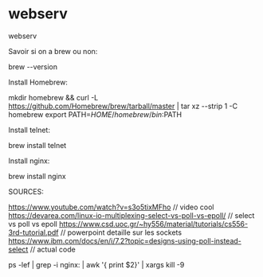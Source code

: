 # webserv
webserv

Savoir si on a brew ou non:

brew --version

Install Homebrew:

mkdir homebrew && curl -L https://github.com/Homebrew/brew/tarball/master | tar xz --strip 1 -C homebrew
export PATH=$HOME/homebrew/bin:$PATH

Install telnet:

brew install telnet

Install nginx:

brew install nginx

SOURCES:

https://www.youtube.com/watch?v=s3o5tixMFho	// video cool
https://devarea.com/linux-io-multiplexing-select-vs-poll-vs-epoll/ // select vs poll vs epoll
https://www.csd.uoc.gr/~hy556/material/tutorials/cs556-3rd-tutorial.pdf // powerpoint detaille sur les sockets
https://www.ibm.com/docs/en/i/7.2?topic=designs-using-poll-instead-select // actual code


ps -lef | grep -i nginx: | awk '{ print $2}' | xargs kill -9
